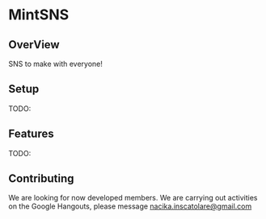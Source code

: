 # MintSNS

## OverView
SNS to make with everyone!

## Setup

TODO:

## Features

TODO:

## Contributing
We are looking for now developed members. We are carrying out activities on the Google Hangouts, please message <nacika.inscatolare@gmail.com>
